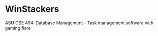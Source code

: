 WinStackers
===========

ASU CSE 494: Database Management - Task management software with gaming flare
